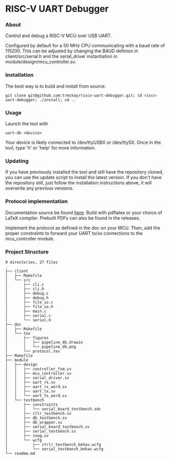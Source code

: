 # RISC-V UART Debugger #

### About ###
Control and debug a RISC-V MCU over USB UART.

Configured by default for a 50 MHz CPU communicating with a baud rate of 115200. This can be adjusted by changing the BAUD definion in client/src/serial.h and the serial\_driver instantiation in module/design/mcu\_controller.sv.

### Installation ###

The best way is to build and install from source:

```
git clone git@github.com:trmckay/riscv-uart-debugger.git; cd riscv-uart-debugger; ./install; cd ..
```

### Usage ###
Launch the tool with
```
uart-db <device>
```
Your device is likely connected to /dev/ttyUSBX or /dev/ttySX.
Once in the tool, type 'h' or 'help' for more information.

### Updating ###
If you have previously installed the tool and still have the repository cloned, you can use the update script to install the latest version. If you don't have the repository still, just follow the installation instructions above, it will overwrite any previous versions.

### Protocol implementation ###
Documentation source be found [here](https://github.com/trmckay/pipeline-debugger/tree/master/doc). Build with pdflatex or your choice of LaTeX compiler. Prebuilt PDFs can also be found in the releases.

Implement the protocol as defined in the doc on your MCU. Then, add the proper constraints to
forward your UART tx/sx connections to the mcu\_controller module.

### Project Structure ###
```
9 directories, 27 files
.
├── client
│   ├── Makefile
│   └── src
│       ├── cli.c
│       ├── cli.h
│       ├── debug.c
│       ├── debug.h
│       ├── file_io.c
│       ├── file_io.h
│       ├── main.c
│       ├── serial.c
│       └── serial.h
├── doc
│   ├── Makefile
│   └── tex
│       ├── figures
│       │   ├── pipeline_db.drawio
│       │   └── pipeline_db.png
│       └── protocol.tex
├── Makefile
├── module
│   ├── design
│   │   ├── controller_fsm.sv
│   │   ├── mcu_controller.sv
│   │   ├── serial_driver.sv
│   │   ├── uart_rx.sv
│   │   ├── uart_rx_word.sv
│   │   ├── uart_tx.sv
│   │   └── uart_tx_word.sv
│   └── testbench
│       ├── constraints
│       │   └── serial_board_testbench.xdc
│       ├── ctlr_testbench.sv
│       ├── db_testbench.sv
│       ├── db_wrapper.sv
│       ├── serial_board_testbench.sv
│       ├── serial_testbench.sv
│       ├── sseg.sv
│       └── wcfg
│           ├── ctrlr_testbench_behav.wcfg
│           └── serial_testbench_behav.wcfg
└── readme.md
```
